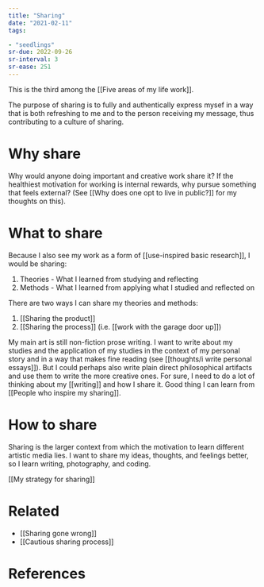 ```yaml
---
title: "Sharing"
date: "2021-02-11"
tags:

- "seedlings"
sr-due: 2022-09-26
sr-interval: 3
sr-ease: 251
---
```


This is the third among the [[Five areas of my life work]].

The purpose of sharing is to fully and authentically express mysef in a way that is both refreshing to me and to the person receiving my message, thus contributing to a culture of sharing.

# Why share

Why would anyone doing important and creative work share it? If the healthiest motivation for working is internal rewards, why pursue something that feels external? (See [[Why does one opt to live in public?]] for my thoughts on this).

# What to share

Because I also see my work as a form of [[use-inspired basic research]], I would be sharing:

1. Theories - What I learned from studying and reflecting
2. Methods - What I learned from applying what I studied and reflected on

There are two ways I can share my theories and methods:

1. [[Sharing the product]]
2. [[Sharing the process]] (i.e. [[work with the garage door up]])

My main art is still non-fiction prose writing. I want to write about my studies and the application of my studies in the context of my personal story and in a way that makes fine reading (see [[thoughts/i write personal essays]]). But I could perhaps also write plain direct philosophical artifacts and use them to write the more creative ones. For sure, I need to do a lot of thinking about my [[writing]] and how I share it. Good thing I can learn from [[People who inspire my sharing]].

# How to share

Sharing is the larger context from which the motivation to learn different artistic media lies. I want to share my ideas, thoughts, and feelings better, so I learn writing, photography, and coding.

[[My strategy for sharing]]

# Related
- [[Sharing gone wrong]]
- [[Cautious sharing process]]

# References

